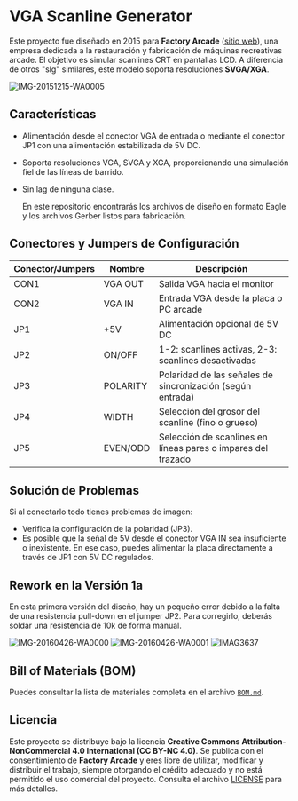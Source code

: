 # VGA Scanline Generator

Este proyecto fue diseñado en 2015 para **Factory Arcade** ([sitio web](https://www.factoryarcade.es/)), una empresa dedicada a la restauración y fabricación de máquinas recreativas arcade. El objetivo es simular scanlines CRT en pantallas LCD. A diferencia de otros "slg" similares, este modelo soporta resoluciones **SVGA/XGA**.

![IMG-20151215-WA0005](https://github.com/user-attachments/assets/3bf72a7b-6e77-4fea-be2c-e7b2a4ed85e0)

## Características

- Alimentación desde el conector VGA de entrada o mediante el conector JP1 con una alimentación estabilizada de 5V DC.
- Soporta resoluciones VGA, SVGA y XGA, proporcionando una simulación fiel de las líneas de barrido.
- Sin lag de ninguna clase.

  En este repositorio encontrarás los archivos de diseño en formato Eagle y los archivos Gerber listos para fabricación.
  
## Conectores y Jumpers de Configuración

| Conector/Jumpers | Nombre      | Descripción |
|------------------|-------------|-------------|
| CON1             | VGA OUT     | Salida VGA hacia el monitor |
| CON2             | VGA IN      | Entrada VGA desde la placa o PC arcade |
| JP1              | +5V         | Alimentación opcional de 5V DC |
| JP2              | ON/OFF      | 1-2: scanlines activas, 2-3: scanlines desactivadas |
| JP3              | POLARITY    | Polaridad de las señales de sincronización (según entrada) |
| JP4              | WIDTH       | Selección del grosor del scanline (fino o grueso) |
| JP5              | EVEN/ODD    | Selección de scanlines en líneas pares o impares del trazado |

## Solución de Problemas

Si al conectarlo todo tienes problemas de imagen:
- Verifica la configuración de la polaridad (JP3).
- Es posible que la señal de 5V desde el conector VGA IN sea insuficiente o inexistente. En ese caso, puedes alimentar la placa directamente a través de JP1 con 5V DC regulados.

## Rework en la Versión 1a

En esta primera versión del diseño, hay un pequeño error debido a la falta de una resistencia pull-down en el jumper JP2. Para corregirlo, deberás soldar una resistencia de 10k de forma manual.

![IMG-20160426-WA0000](https://github.com/user-attachments/assets/c169e3b7-078b-4e0b-8db1-8410eff73a20)
![IMG-20160426-WA0001](https://github.com/user-attachments/assets/e5d092f3-7717-4853-927b-8371a36ab30c)
![IMAG3637](https://github.com/user-attachments/assets/f70ed3a6-bd02-4568-b4b4-7be5ab5abe71)

## Bill of Materials (BOM)

Puedes consultar la lista de materiales completa en el archivo [`BOM.md`](./BOM.md).

## Licencia

Este proyecto se distribuye bajo la licencia **Creative Commons Attribution-NonCommercial 4.0 International (CC BY-NC 4.0)**. Se publica con el consentimiento de **Factory Arcade** y eres libre de utilizar, modificar y distribuir el trabajo, siempre otorgando el crédito adecuado y no está permitido el uso comercial del proyecto. Consulta el archivo [LICENSE](./LICENSE) para más detalles.
